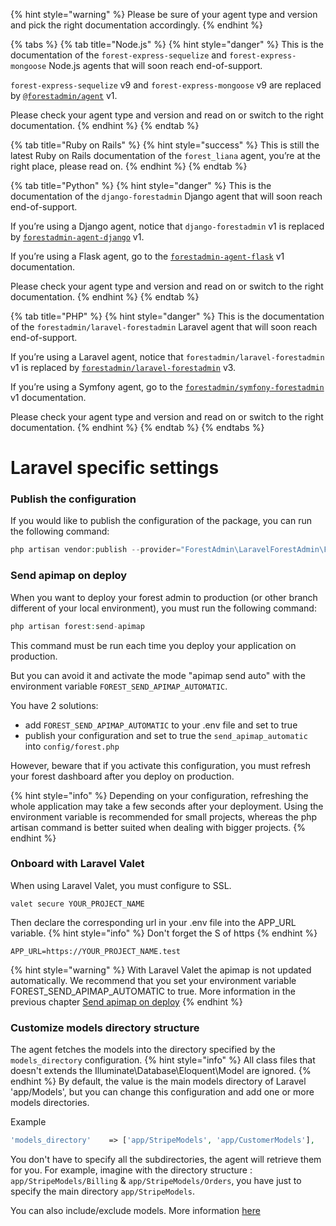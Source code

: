 {% hint style="warning" %}
Please be sure of your agent type and version and pick the right documentation accordingly.
{% endhint %}

{% tabs %}
{% tab title="Node.js" %}
{% hint style="danger" %}
This is the documentation of the `forest-express-sequelize` and `forest-express-mongoose` Node.js agents that will soon reach end-of-support.

`forest-express-sequelize` v9 and `forest-express-mongoose` v9 are replaced by [`@forestadmin/agent`](https://docs.forestadmin.com/developer-guide-agents-nodejs/) v1.

Please check your agent type and version and read on or switch to the right documentation.
{% endhint %}
{% endtab %}

{% tab title="Ruby on Rails" %}
{% hint style="success" %}
This is still the latest Ruby on Rails documentation of the `forest_liana` agent, you’re at the right place, please read on.
{% endhint %}
{% endtab %}

{% tab title="Python" %}
{% hint style="danger" %}
This is the documentation of the `django-forestadmin` Django agent that will soon reach end-of-support.

If you’re using a Django agent, notice that `django-forestadmin` v1 is replaced by [`forestadmin-agent-django`](https://docs.forestadmin.com/developer-guide-agents-python) v1.

If you’re using a Flask agent, go to the [`forestadmin-agent-flask`](https://docs.forestadmin.com/developer-guide-agents-python) v1 documentation.

Please check your agent type and version and read on or switch to the right documentation.
{% endhint %}
{% endtab %}

{% tab title="PHP" %}
{% hint style="danger" %}
This is the documentation of the `forestadmin/laravel-forestadmin` Laravel agent that will soon reach end-of-support.

If you’re using a Laravel agent, notice that `forestadmin/laravel-forestadmin` v1 is replaced by [`forestadmin/laravel-forestadmin`](https://docs.forestadmin.com/developer-guide-agents-php) v3.

If you’re using a Symfony agent, go to the [`forestadmin/symfony-forestadmin`](https://docs.forestadmin.com/developer-guide-agents-php) v1 documentation.

Please check your agent type and version and read on or switch to the right documentation.
{% endhint %}
{% endtab %}
{% endtabs %}

# Laravel specific settings

### Publish the configuration

If you would like to publish the configuration of the package, you can run the following command:

```php
php artisan vendor:publish --provider="ForestAdmin\LaravelForestAdmin\ForestServiceProvider" --tag=config
```

### Send apimap on deploy

When you want to deploy your forest admin to production (or other branch different of your local environment), you must run the following command:

```php
php artisan forest:send-apimap
```

This command must be run each time you deploy your application on production.

But you can avoid it and activate the mode "apimap send auto" with the environment variable `FOREST_SEND_APIMAP_AUTOMATIC`.

You have 2 solutions:

- add `FOREST_SEND_APIMAP_AUTOMATIC` to your .env file and set to true
- publish your configuration and set to true the `send_apimap_automatic` into `config/forest.php`

However, beware that if you activate this configuration, you must refresh your forest dashboard after you deploy on production.

{% hint style="info" %}
Depending on your configuration, refreshing the whole application may take a few seconds after your deployment. Using the environment variable is recommended for small projects, whereas the php artisan command is better suited when dealing with bigger projects.
{% endhint %}

### Onboard with Laravel Valet

When using Laravel Valet, you must configure to SSL.

```
valet secure YOUR_PROJECT_NAME
```

Then declare the corresponding url in your .env file into the APP_URL variable.
{% hint style="info" %}
Don't forget the S of https
{% endhint %}

```
APP_URL=https://YOUR_PROJECT_NAME.test
```

{% hint style="warning" %}
With Laravel Valet the apimap is not updated automatically.
We recommend that you set your environment variable FOREST_SEND_APIMAP_AUTOMATIC to true. More information in the previous chapter [Send apimap on deploy](#send-apimap-on-deploy)
{% endhint %}

### Customize models directory structure

The agent fetches the models into the directory specified by the `models_directory` configuration.
{% hint style="info" %}
All class files that doesn't extends the Illuminate\Database\Eloquent\Model are ignored.
{% endhint %}
By default, the value is the main models directory of Laravel 'app/Models', but you can change this configuration and add one or more models directories.

Example

```php
'models_directory'    => ['app/StripeModels', 'app/CustomerModels'],
```

You don't have to specify all the subdirectories, the agent will retrieve them for you.
For example, imagine with the directory structure : `app/StripeModels/Billing` & `app/StripeModels/Orders`, you have just to specify the main directory `app/StripeModels`.

You can also include/exclude models. More information [here](https://docs.forestadmin.com/documentation/how-tos/settings/include-exclude-models)
